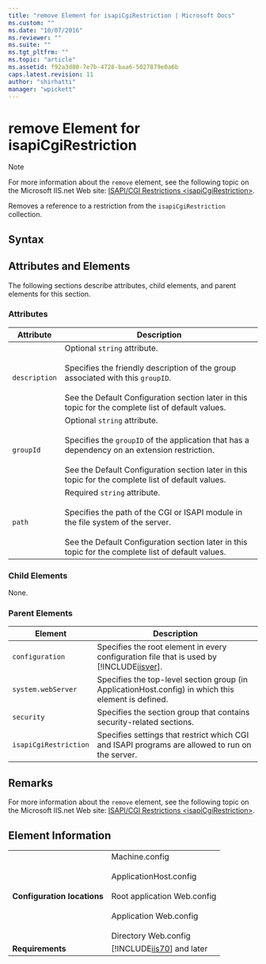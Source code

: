 ```yaml
---
title: "remove Element for isapiCgiRestriction | Microsoft Docs"
ms.custom: ""
ms.date: "10/07/2016"
ms.reviewer: ""
ms.suite: ""
ms.tgt_pltfrm: ""
ms.topic: "article"
ms.assetid: f92a3d80-7e7b-4728-baa6-5027879e0a6b
caps.latest.revision: 11
author: "shirhatti"
manager: "wpickett"
---
```

# remove Element for isapiCgiRestriction
> [!NOTE]
>  For more information about the `remove` element, see the following topic on the Microsoft IIS.net Web site: [ISAPI/CGI Restrictions \<isapiCgiRestriction>](http://www.iis.net/ConfigReference/system.webServer/security/isapiCgiRestriction).  
  
 Removes a reference to a restriction from the `isapiCgiRestriction` collection.  
  
## Syntax  
  
## Attributes and Elements  
 The following sections describe attributes, child elements, and parent elements for this section.  
  
### Attributes  
  
|Attribute|Description|  
|---------------|-----------------|  
|`description`|Optional `string` attribute.<br /><br /> Specifies the friendly description of the group associated with this `groupID`.<br /><br /> See the Default Configuration section later in this topic for the complete list of default values.|  
|`groupId`|Optional `string` attribute.<br /><br /> Specifies the `groupID` of the application that has a dependency on an extension restriction.<br /><br /> See the Default Configuration section later in this topic for the complete list of default values.|  
|`path`|Required `string` attribute.<br /><br /> Specifies the path of the CGI or ISAPI module in the file system of the server.<br /><br /> See the Default Configuration section later in this topic for the complete list of default values.|  
  
### Child Elements  
 None.  
  
### Parent Elements  
  
|Element|Description|  
|-------------|-----------------|  
|`configuration`|Specifies the root element in every configuration file that is used by [!INCLUDE[iisver](../../reference/admin/includes/iisver-md.md)].|  
|`system.webServer`|Specifies the top-level section group (in ApplicationHost.config) in which this element is defined.|  
|`security`|Specifies the section group that contains security-related sections.|  
|`isapiCgiRestriction`|Specifies settings that restrict which CGI and ISAPI programs are allowed to run on the server.|  
  
## Remarks  
 For more information about the `remove` element, see the following topic on the Microsoft IIS.net Web site: [ISAPI/CGI Restrictions \<isapiCgiRestriction>](http://www.iis.net/ConfigReference/system.webServer/security/isapiCgiRestriction).  
  
## Element Information  
  
|||  
|-|-|  
|**Configuration locations**|Machine.config<br /><br /> ApplicationHost.config<br /><br /> Root application Web.config<br /><br /> Application Web.config<br /><br /> Directory Web.config|  
|**Requirements**|[!INCLUDE[iis70](../../reference/admin/includes/iis70-md.md)] and later|